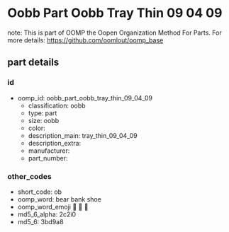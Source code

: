 # Oobb Part Oobb Tray Thin 09 04 09  

note: This is part of OOMP the Oopen Organization Method For Parts. For more details: https://github.com/oomlout/oomp_base

##  part details





### id
* oomp_id: oobb_part_oobb_tray_thin_09_04_09
  * classification: oobb
  * type: part
  * size: oobb
  * color: 
  * description_main: tray_thin_09_04_09
  * description_extra: 
  * manufacturer: 
  * part_number: 

### other_codes
* short_code: ob
* oomp_word: bear bank shoe
* oomp_word_emoji :bear: :bank: :shoe:
* md5_6_alpha: 2c2i0
* md5_6: 3bd9a8